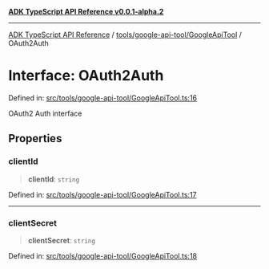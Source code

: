 [**ADK TypeScript API Reference v0.0.1-alpha.2**](../../../../README.md)

***

[ADK TypeScript API Reference](../../../../modules.md) / [tools/google-api-tool/GoogleApiTool](../README.md) / OAuth2Auth

# Interface: OAuth2Auth

Defined in: [src/tools/google-api-tool/GoogleApiTool.ts:16](https://github.com/njraladdin/adk-typescript/blob/main/src/tools/google-api-tool/GoogleApiTool.ts#L16)

OAuth2 Auth interface

## Properties

### clientId

> **clientId**: `string`

Defined in: [src/tools/google-api-tool/GoogleApiTool.ts:17](https://github.com/njraladdin/adk-typescript/blob/main/src/tools/google-api-tool/GoogleApiTool.ts#L17)

***

### clientSecret

> **clientSecret**: `string`

Defined in: [src/tools/google-api-tool/GoogleApiTool.ts:18](https://github.com/njraladdin/adk-typescript/blob/main/src/tools/google-api-tool/GoogleApiTool.ts#L18)
